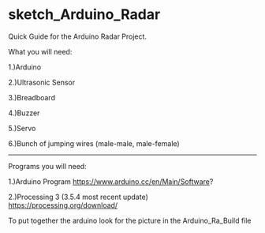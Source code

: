 # sketch_Arduino_Radar

  Quick Guide for the Arduino Radar Project.
 
  What you will need:
  
  1.)Arduino
  
  2.)Ultrasonic Sensor
  
  3.)Breadboard
  
  4.)Buzzer
  
  5.)Servo
  
  6.)Bunch of jumping wires (male-male, male-female)
  
  -------------------------
  Programs you will need:
  
  1.)Arduino Program 
  https://www.arduino.cc/en/Main/Software?
  
  2.)Processing 3 (3.5.4 most recent update)
  https://processing.org/download/
  
  To put together the arduino look for the picture in the Arduino_Ra_Build file 
